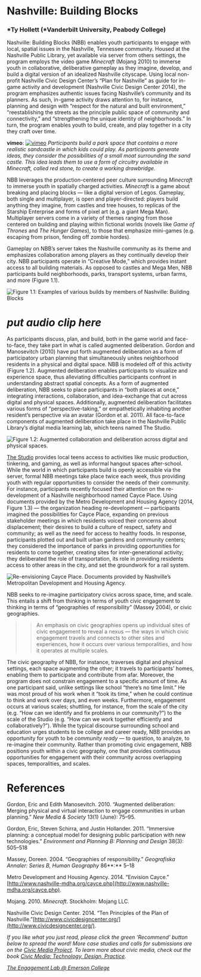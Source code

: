 # Nashville: Building Blocks

### *Ty Hollett (*Vanderbilt University, Peabody College)

Nashville: Building Blocks (NBB) enables youth participants to engage with local, spatial issues in the Nashville, Tennessee community. Housed at the Nashville Public Library, yet available via server from others settings, the program employs the video game _Minecraft_ (Mojang 2010) to immerse youth in collaborative, deliberative gameplay as they imagine, develop, and build a digital version of an idealized Nashville cityscape. Using local non-profit Nashville Civic Design Center’s “Plan for Nashville” as guide for in-game activity and development (Nashville Civic Design Center 2014), the program emphasizes authentic issues facing Nashville’s community and its planners. As such, in-game activity draws attention to, for instance, planning and design with “respect for the natural and built environment,” “reestablishing the streets as the principle public space of community and connectivity,” and “strengthening the unique identity of neighborhoods.” In turn, the program enables youth to build, create, and play together in a city they craft over time.

**vimeo**:
[![vimeo](http://i.vimeocdn.com/video/480766795_1280.jpg)](https://player.vimeo.com/video/99554901)
_Participants build a park space that contains a more realistic sandcastle in which kids could play. As participants generate ideas, they consider the possibilities of a small moat surrounding the sand castle. This idea leads them to use a form of circuitry available in Minecraft, called red stone, to create a working drawbridge._

NBB leverages the production-centered peer culture surrounding _Minecraft_ to immerse youth in spatially charged activities. _Minecraft_ is a game about breaking and placing blocks — like a digital version of Legos. Gameplay, both single and multiplayer, is open and player-directed: players build anything they imagine, from castles and tree houses, to replicas of the Starship Enterprise and forms of pixel art (e.g. a giant Mega Man). Multiplayer servers come in a variety of themes ranging from those centered on building and playing within fictional worlds (novels like _Game of Thrones_ and _The Hunger Games_), to those that emphasize mini-games (e.g. escaping from prison, fending off zombie hordes)_._

Gameplay on NBB’s server takes the Nashville community as its theme and emphasizes collaboration among players as they continually develop their city. NBB participants operate in “Creative Mode,” which provides instant access to all building materials. As opposed to castles and Mega Men, NBB participants build neighborhoods, parks, transport systems, urban farms, and more (Figure 1.1).

![Figure 1.1: Examples of various builds by members of Nashville: Building Blocks](https://res.cloudinary.com/engagement-lab-home/image/upload/v1/homepage-2.0/news/medium/1_X-IwmfkhEcmvcNb5z0eESg.jpeg)

# **_put audio clip here_**

As participants discuss, plan, and build, both in the game world and face-to-face, they take part in what is called augmented deliberation. Gordon and Manosevitch (2010) have put forth augmented deliberation as a form of participatory urban planning that simultaneously unites neighborhood residents in a physical and digital space. NBB is modeled off of this activity (Figure 1.2). Augmented deliberation enables participants to visualize and experience space, thus alleviating difficulties participants confront in understanding abstract spatial concepts. As a form of augmented deliberation, NBB seeks to place participants in “both places at once,” integrating interactions, collaboration, and idea-exchange that cut across digital and physical spaces. Additionally, augmented deliberation facilitates various forms of “perspective-taking,” or empathetically inhabiting another resident’s perspective via an avatar (Gordon et al. 2011). All face-to-face components of augmented deliberation take place in the Nashville Public Library’s digital media learning lab, which teens named The Studio.

![Figure 1.2: Augmented collaboration and deliberation across digital and physical spaces.](https://res.cloudinary.com/engagement-lab-home/image/upload/v1/homepage-2.0/news/medium/1_b54k8LRJLpFQnolzfhIYwQ.jpeg)

[The Studio](http://goo.gl/2DPB5d) provides local teens access to activities like music production, tinkering, and gaming, as well as informal hangout spaces after-school. While the world in which participants build is openly accessible via the server, formal NBB meetings take place twice each week, thus providing youth with regular opportunities to consider the needs of their community. For instance, participants recently focused their attention on the re-development of a Nashville neighborhood named Cayce Place. Using documents provided by the Metro Development and Housing Agency (2014, Figure 1.3) — the organization heading re-development — participants imagined the possibilities for Cayce Place, expanding on previous stakeholder meetings in which residents voiced their concerns about displacement; their desires to build a culture of respect, safety and community; as well as the need for access to healthy foods. In response, participants plotted out and built urban gardens and community centers; they considered the importance of parks in providing opportunities for residents to come together, creating sites for inter-generational activity; they deliberated the role of transportation, its role in providing residents access to other areas in the city, and set the groundwork for a rail system.

![Re-envisioning Cayce Place. Documents provided by Nashville’s Metropolitan Development and Housing Agency.](https://res.cloudinary.com/engagement-lab-home/image/upload/v1/homepage-2.0/news/medium/1_mKzGdCSqw4LUBvr5aAtqEw.jpeg)

NBB seeks to re-imagine participatory civics across space, time, and scale. This entails a shift from thinking in terms of youth civic engagement to thinking in terms of “geographies of responsibility” (Massey 2004), or civic geographies.

> > An emphasis on civic geographies opens up individual sites of civic engagement to reveal a nexus — the ways in which civic engagement travels and connects to other sites and experiences, how it occurs over various temporalities, and how it operates at multiple scales.

The civic geography of NBB, for instance, traverses digital and physical settings, each space augmenting the other; it travels to participants’ homes, enabling them to participate and contribute from afar. Moreover, the program does not constrain engagement to a specific amount of time. As one participant said, unlike settings like school “there’s no time limit.” He was most proud of his work when it “took its time,” when he could continue to think and work over days, and even weeks. Furthermore, engagement occurs at various scales; shuttling, for instance, from the scale of the city (e.g. “How can we identify and fix problems in our community?”) to the scale of the Studio (e.g. “How can we work together efficiently and collaboratively?”). While the typical discourse surrounding school and education urges students to be college and career ready, NBB provides an opportunity for youth to be _community ready_ — to question, to analyze, to re-imagine their community. Rather than promoting civic engagement, NBB positions youth within a civic geography, one that provides continuous opportunities for engagement with their community across overlapping spaces, temporalities, and scales.

# References

Gordon, Eric and Edith Manosevitch. 2010. “Augmented deliberation: Merging physical and virtual interaction to engage communities in urban planning.” _New Media & Society_ 13(1) (June): 75–95.

Gordon, Eric, Steven Schirra, and Justin Hollander. 2011. “Immersive planning: a conceptual model for designing public participation with new technologies.” _Environment and Planning B: Planning and Design_ 38(3): 505–518

Massey, Doreen. 2004. “Geographies of responsibility.” _Geografiska Annaler: Series B, Human Geography_ 86**:** 5–18

Metro Development and Housing Agency. 2014. “Envision Cayce.” [http://www.nashville-mdha.org/cayce.php](http://www.nashville-mdha.org/cayce.php).

Mojang. 2010. _Minecraft_. Stockholm: Mojang LLC.

Nashville Civic Design Center. 2014. “Ten Principles of the Plan of Nashville.”[http://www.civicdesigncenter.org/](http://www.civicdesigncenter.org/).

_If you like what you just read, please click the green ‘Recommend’ button below to spread the word! More case studies and calls for submissions are on the [Civic Media Project](http://www.civicmediaproject.com). To learn more about civic media, check out the book [Civic Media: Technology, Design, Practice](https://mitpress.mit.edu/books/civic-media)._

[_The Engagement Lab @ Emerson College_](http://elab.emerson.edu)
